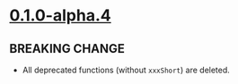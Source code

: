 # [0.1.0-alpha.4]

## BREAKING CHANGE

- All deprecated functions (without `xxxShort`) are deleted.

[0.1.0-alpha.4]: https://github.com/AccelByte/accelbyte-go-modular-sdk/compare/gdpr-sdk/v0.1.0-alpha.3..gdpr-sdk/v0.1.0-alpha.4
